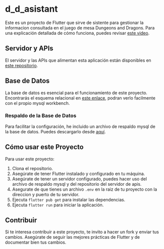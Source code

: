 # d_d_asistant

Este es un proyecto de Flutter que sirve de sistente para gestionar la informacion consultada en el juego de mesa Dungeons and Dragons. Para una explicación detallada de cómo funciona, puedes revisar [este video](https://youtu.be/6qgK6Z1OFk0).

## Servidor y APIs

El servidor y las APIs que alimentan esta aplicación están disponibles en [este repositorio](https://github.com/probhaal69/apiRest).

## Base de Datos

La base de datos es esencial para el funcionamiento de este proyecto. Encontrarás el esquema relacional en [este enlace](https://mega.nz/file/RZVwnAoa#SQUrlec3l9qacWF80_Ag8oJOYoIAmSPeGLbIBKifO8w), podran verlo facilmente con el propio mysql workbench.

### Respaldo de la Base de Datos

Para facilitar la configuración, he incluido un archivo de respaldo mysql de la base de datos. Puedes descargarlo desde [aquí](https://mega.nz/file/hYEgTACB#sPvTKGj5NJA9UqB_WoZYKzPXXtl1n3eYB4ZQpP1rFfk).

## Cómo usar este Proyecto

Para usar este proyecto:

1. Clona el repositorio.
3. Asegúrate de tener Flutter instalado y configurado en tu máquina.
4. Asegúrate de tener un servidor configurado, puedes hacer uso del archivo de respaldo mysql y del repositorio del servidor de apis.
5. Asegurate de que tienes un archivo `.env` en la raiz de tu proyecto con la direccion y puerto de tu servidor.
6. Ejecuta `flutter pub get` para instalar las dependencias.
7. Ejecuta `flutter run` para iniciar la aplicación.

## Contribuir

Si te interesa contribuir a este proyecto, te invito a hacer un fork y enviar tus cambios. Asegúrate de seguir las mejores prácticas de Flutter y de documentar bien tus cambios.
